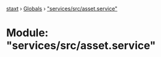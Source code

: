 [staxt](../README.md) › [Globals](../globals.md) › ["services/src/asset.service"](_services_src_asset_service_.md)

# Module: "services/src/asset.service"


